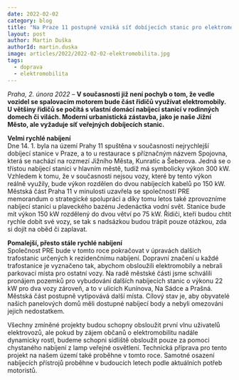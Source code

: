 ```yaml
---
date: 2022-02-02
category: blog
title: "Na Praze 11 postupně vzniká síť dobíjecích stanic pro elektromobily"
layout: post
author: Martin Duška
authorId: martin.duska
image: articles/2022/2022-02-02-elektromobilita.jpg
tags: 
  - doprava
  - elektromobilita
---
```


*Praha, 2. února 2022* – **V současnosti již není pochyb o tom, že vedle vozidel se spalovacím motorem bude část řidičů využívat elektromobily. U většiny řidičů se počítá s vlastní domácí nabíjecí stanicí v rodinných domech či vilách. Moderní urbanistická zástavba, jako je naše Jižní Město, ale vyžaduje síť veřejných dobíjecích stanic.**

**Velmi rychlé nabíjení**<br>
Dne 14. 1.  byla na území Prahy 11 spuštěna v současnosti nejrychlejší dobíjecí stanice v Praze, a to u restaurace s příznačným názvem Spojovna, která se nachází na rozmezí Jižního Města, Kunratic a Šeberova. Jedná se o třístou nabíjecí stanici v hlavním městě, tudíž má symbolicky výkon 300 kW. Vzhledem k tomu, že v současnosti nejsou vozy, které by tento výkon reálně využily, bude výkon rozdělen do dvou nabíjecích kabelů po 150 kW. Městská část Praha 11 v minulosti uzavřela se společností PRE memorandum o strategické spolupráci a díky tomu letos také zprovozníme nabíjecí stanici u plaveckého bazénu Jedenáctka vodní svět. Stanice bude mít výkon 150 kW rozdělený do dvou větví po 75 kW. Řidiči, kteří budou chtít rychle dobít své vozy, se tak s nadsázkou budou trápit pouze otázkou, zda si dojít na oběd či zaplavat.

**Pomalejší, přesto stále rychlé nabíjení**<br>
Společnost PRE bude v tomto roce pokračovat v úpravách dalších trafostanic určených k rezidenčnímu nabíjení. Dopravní značení u každé trafostanice je vyznačeno tak, abychom obsloužili elektromobily a nebrali parkovací místa pro ostatní vozy. Na radě městské části jsme schválili pronájem pozemků pro vybudování dalších nabíjecích stanic o výkonu 22 kW pro dva vozy zároveň, a to v ulicích Kunínova, Na Sádce a Prašná. Městská část postupně vytipovává další místa. Cílový stav je, aby obyvatelé našich panelových domů měli dostupné nabíjecí body a nebyli omezováni jejich nedostatkem.

Všechny zmíněné projekty budou schopny obsloužit první vlnu uživatelů elektrovozů, ale pokud by zájem občanů o elektromobilitu nadále dynamicky rostl, budeme schopni sídliště obsloužit pouze za pomoci chystaného nabíjení z lamp veřejné osvětlení. Technická příprava pro tento projekt na našem území také proběhne v tomto roce. Samotné osazení nabíjecích přístrojů proběhne v budoucích letech podle aktuálních potřeb motoristů.
